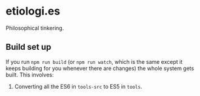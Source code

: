 # etiologi.es

Philosophical tinkering.


## Build set up

If you run `npm run build` (or `npm run watch`, which is the same except it keeps building for you
whenever there are changes) the whole system gets built. This involves:

1. Converting all the ES6 in `tools-src` to ES5 in `tools`.

